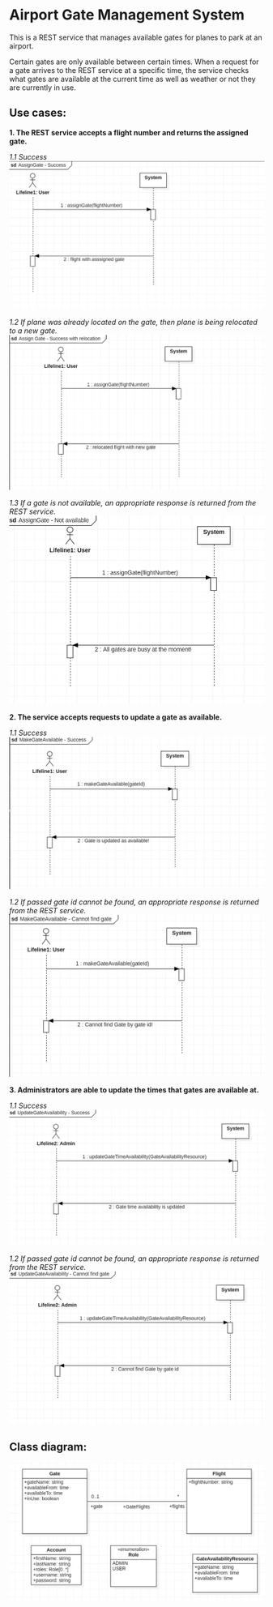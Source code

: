 # Airport Gate Management System

This is a REST service that manages available gates for planes to park at an airport.

Certain gates are only available between certain times.  When a request for a gate arrives to the REST service
at a specific time, the service checks what gates are available at the current time as well as weather or not
they are currently in use.


## Use cases: 

**1. The REST service accepts a flight number and returns the assigned gate.**
   
_1.1 Success_
    ![assignGate-success.png](src/main/resources/images/assignGate-success.png)
   
_1.2 If plane was already located on the gate, then plane is being relocated to a new gate._
    ![assignGate-successWithRelocation.png](src/main/resources/images/assignGate-successWithRelocation.png)

_1.3 If a gate is not available, an appropriate response is returned from the REST service._
    ![assignGate-notAvailable.png](src/main/resources/images/assignGate-notAvailable.png)
   
**2. The service accepts requests to update a gate as available.**
   
_1.1 Success_
    ![makeGateAvailable-success.png](src/main/resources/images/makeGateAvailable-success.png)

_1.2 If passed gate id cannot be found, an appropriate response is returned from the REST service._
    ![makeGateAvailable-cannotFindGate.png](src/main/resources/images/makeGateAvailable-cannotFindGate.png)



**3. Administrators are able to update the times that gates are available at.**
   
_1.1 Success_
    ![updateGateAvailability-success.png](src/main/resources/images/updateGateAvailability-success.png)

_1.2 If passed gate id cannot be found, an appropriate response is returned from the REST service._
    ![updateGateAvailability-cannotFindGate.png](src/main/resources/images/updateGateAvailability-cannotFindGate.png)


## Class diagram: 

![Class Diagram.png](src/main/resources/images/classDiagram.png)